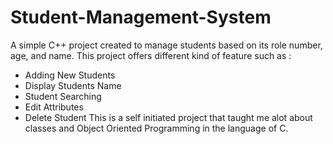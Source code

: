 # Student-Management-System

A simple C++ project created to manage students based on its role number, age, and name. 
This project offers different kind of feature such as : 
- Adding New Students
- Display Students Name
- Student Searching
- Edit Attributes
- Delete Student
This is a self initiated project that taught me alot about classes and Object Oriented Programming in the language of C.
